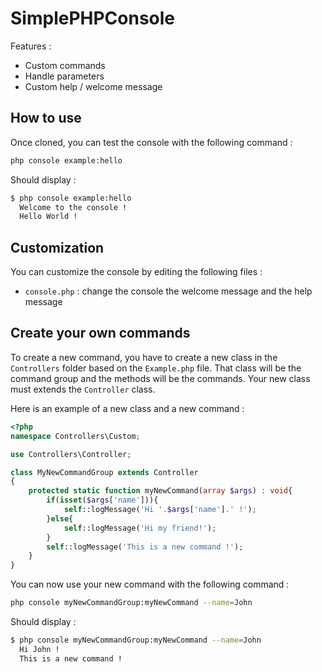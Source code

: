 # SimplePHPConsole
Features : 
- Custom commands
- Handle parameters
- Custom help / welcome message

## How to use
Once cloned, you can test the console with the following command : 
```bash
php console example:hello
```
Should display : 
```bash
$ php console example:hello
  Welcome to the console !
  Hello World !
```
## Customization
You can customize the console by editing the following files :
- `console.php` : change the console the welcome message and the help message

## Create your own commands
To create a new command, you have to create a new class in the `Controllers` folder based on the `Example.php` file. That class will be the command group and the methods will be the commands.
Your new class must extends the `Controller` class.

Here is an example of a new class and a new command :
```php
<?php
namespace Controllers\Custom;

use Controllers\Controller;

class MyNewCommandGroup extends Controller
{
    protected static function myNewCommand(array $args) : void{
        if(isset($args['name'])){
            self::logMessage('Hi '.$args['name'].' !');
        }else{
            self::logMessage('Hi my friend!');
        }
        self::logMessage('This is a new command !');
    }
}
```

You can now use your new command with the following command : 
```bash
php console myNewCommandGroup:myNewCommand --name=John
```
Should display : 
```bash
$ php console myNewCommandGroup:myNewCommand --name=John
  Hi John !
  This is a new command !
```
